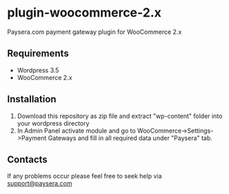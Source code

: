 plugin-woocommerce-2.x
======================

Paysera.com payment gateway plugin for WooCommerce 2.x

Requirements
------------

- Wordpress 3.5
- WooCommerce 2.x

Installation
------------

1. Download this repository as zip file and extract "wp-content" folder into your wordpress directory
2. In Admin Panel activate module and go to WooCommerce->Settings->Payment Gateways and fill in all required data under "Paysera" tab.

Contacts
--------

If any problems occur please feel free to seek help via support@paysera.com
